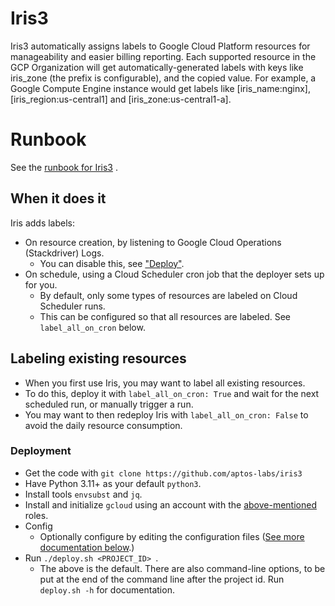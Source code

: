 # Iris3

Iris3 automatically assigns labels to Google Cloud Platform resources for manageability and easier billing reporting.
Each supported resource in the GCP Organization will get automatically-generated labels with keys like iris_zone (the prefix is configurable), and the copied value. For example, a Google Compute Engine instance would get labels like [iris_name:nginx], [iris_region:us-central1] and [iris_zone:us-central1-a].

# Runbook

See
the [runbook for Iris3](https://www.notion.so/aptoslabs/Iris3-GCP-Labeler-Deployment-50544effe3844dffadfc07219bfe9a7b)
.

## When it does it

Iris adds labels:

* On resource creation, by listening to Google Cloud Operations (Stackdriver) Logs.
    - You can disable this, see ["Deploy"](#deployment).
* On schedule, using a Cloud Scheduler cron job that the deployer sets up for you.
    - By default, only some types of resources are labeled on Cloud Scheduler runs.
    - This can be configured so that all resources are labeled. See `label_all_on_cron` below.

## Labeling existing resources

* When you first use Iris, you may want to label all existing resources.
* To do this, deploy it with `label_all_on_cron: True` and wait for the next scheduled run, or manually trigger a run.
* You may want to then redeploy Iris with `label_all_on_cron: False` to avoid the daily resource consumption.


### Deployment

* Get the code with `git clone https://github.com/aptos-labs/iris3`
* Have Python 3.11+ as your default `python3`.
* Install tools `envsubst` and `jq`.
* Install and initialize `gcloud` using an account with the [above-mentioned](#before-deploying) roles.
* Config
  * Optionally configure by editing the configuration files ([See more documentation below](#configuration).)
* Run `./deploy.sh <PROJECT_ID> `.
    * The above is the default. There are also command-line options, to be put  at the end of the command line after the project id. Run `deploy.sh -h` for documentation.